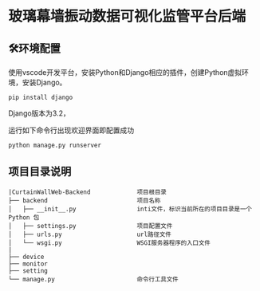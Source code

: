 # 玻璃幕墙振动数据可视化监管平台后端


## 🛠环境配置

使用vscode开发平台，安装Python和Django相应的插件，创建Python虚拟环境，安装Django。

```
pip install django
```

Django版本为3.2，

运行如下命令行出现欢迎界面即配置成功

```
python manage.py runserver
```



## 项目目录说明

```
|CurtainWallWeb-Backend			    项目根目录
├── backend				            项目名称
│   ├── __init__.py					inti文件，标识当前所在的项目目录是一个 Python 包
│   ├── settings.py					项目配置文件
│   ├── urls.py						url路径文件
│   └── wsgi.py						WSGI服务器程序的入口文件
|
├── device
├── monitor
├── setting
└── manage.py						命令行工具文件


```

